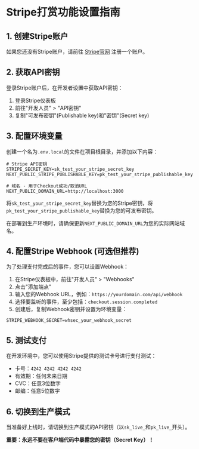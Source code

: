 # Stripe打赏功能设置指南

## 1. 创建Stripe账户

如果您还没有Stripe账户，请前往 [Stripe官网](https://stripe.com) 注册一个账户。

## 2. 获取API密钥

登录Stripe账户后，在开发者设置中获取API密钥：

1. 登录Stripe仪表板
2. 前往"开发人员" > "API密钥"
3. 复制"可发布密钥"(Publishable key)和"密钥"(Secret key)

## 3. 配置环境变量

创建一个名为`.env.local`的文件在项目根目录，并添加以下内容：

```
# Stripe API密钥
STRIPE_SECRET_KEY=sk_test_your_stripe_secret_key
NEXT_PUBLIC_STRIPE_PUBLISHABLE_KEY=pk_test_your_stripe_publishable_key

# 域名 - 用于Checkout成功/取消URL
NEXT_PUBLIC_DOMAIN_URL=http://localhost:3000
```

将`sk_test_your_stripe_secret_key`替换为您的Stripe密钥，将`pk_test_your_stripe_publishable_key`替换为您的可发布密钥。

在部署到生产环境时，请确保更新`NEXT_PUBLIC_DOMAIN_URL`为您的实际网站域名。

## 4. 配置Stripe Webhook (可选但推荐)

为了处理支付完成后的事件，您可以设置Webhook：

1. 在Stripe仪表板中，前往"开发人员" > "Webhooks"
2. 点击"添加端点"
3. 输入您的Webhook URL，例如：`https://yourdomain.com/api/webhook`
4. 选择要监听的事件，至少包括：`checkout.session.completed`
5. 创建后，复制Webhook密钥并设置为环境变量：

```
STRIPE_WEBHOOK_SECRET=whsec_your_webhook_secret
```

## 5. 测试支付

在开发环境中，您可以使用Stripe提供的测试卡号进行支付测试：

- 卡号：`4242 4242 4242 4242`
- 有效期：任何未来日期
- CVC：任意3位数字
- 邮编：任意5位数字

## 6. 切换到生产模式

当准备好上线时，请切换到生产模式的API密钥（以`sk_live_`和`pk_live_`开头）。

**重要：永远不要在客户端代码中暴露您的密钥（Secret Key）！** 